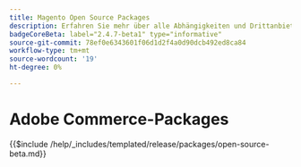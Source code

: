 ```yaml
---
title: Magento Open Source Packages
description: Erfahren Sie mehr über alle Abhängigkeiten und Drittanbieterlizenzen, die in Magento Open Source verwendet werden.
badgeCoreBeta: label="2.4.7-beta1" type="informative"
source-git-commit: 78ef0e6343601f06d1d2f4a0d90dcb492ed8ca84
workflow-type: tm+mt
source-wordcount: '19'
ht-degree: 0%

---
```


# Adobe Commerce-Packages

{{$include /help/_includes/templated/release/packages/open-source-beta.md}}
